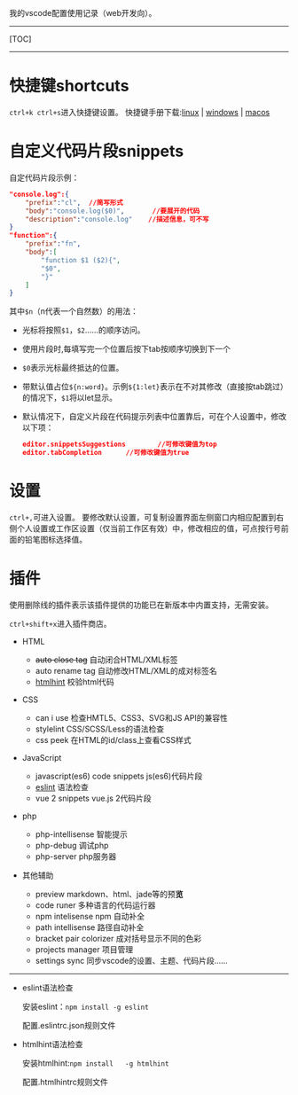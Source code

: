 我的vscode配置使用记录（web开发向）。

---

[TOC]

---

# 快捷键shortcuts

`ctrl+k ctrl+s`进入快捷键设置。
快捷键手册下载:[linux](https://code.visualstudio.com/shortcuts/keyboard-shortcuts-linux.pdf) | [windows](https://code.visualstudio.com/shortcuts/keyboard-shortcuts-windows.pdf) | [macos](https://code.visualstudio.com/shortcuts/keyboard-shortcuts-macos.pdf)

# 自定义代码片段snippets

自定代码片段示例：
```json
"console.log":{
  	"prefix":"cl",	//简写形式
  	"body":"console.log($0)",		//要展开的代码
  	"description":"console.log"    //描述信息，可不写
}
"function":{
	"prefix":"fn",
  	"body":[
      	"function $1 ($2){",
      	"$0",
      	"}"
  	]
}
```
其中`$n`（n代表一个自然数）的用法：

- 光标将按照`$1`，`$2`……的顺序访问。

- 使用片段时,每填写完一个位置后按下tab按顺序切换到下一个

- `$0`表示光标最终抵达的位置。

- 带默认值占位`${n:word}`。示例`${1:let}`表示在不对其修改（直接按tab跳过）的情况下，`$1`将以let显示。

- 默认情况下，自定义片段在代码提示列表中位置靠后，可在个人设置中，修改以下项：

  ```json
  editor.snippetsSuggestions		//可修改键值为top
  editor.tabCompletion		//可修改键值为true
  ```
# 设置

`ctrl+,`可进入设置。
要修改默认设置，可复制设置界面左侧窗口内相应配置到右侧个人设置或工作区设置（仅当前工作区有效）中，修改相应的值，可点按行号前面的铅笔图标选择值。

# 插件

使用删除线的插件表示该插件提供的功能已在新版本中内置支持，无需安装。

`ctrl+shift+x`进入插件商店。

- HTML
  - ~~auto close tag~~  	  自动闭合HTML/XML标签
  - auto rename tag    自动修改HTML/XML的成对标签名 
  - [htmlhint](https://github.com/yaniswang/HTMLHint)     校验html代码


- CSS
  - can i use        检查HMTL5、CSS3、SVG和JS API的兼容性  
  - stylelint         CSS/SCSS/Less的语法检查 
  - css peek         在HTML的id/class上查看CSS样式
- JavaScript
  - javascript(es6) code snippets          js(es6)代码片段  
  - [eslint](https://github.com/eslint/eslint)  语法检查  
  - vue 2 snippets         vue.js 2代码片段
- php
  - php-intellisense  智能提示
  - php-debug   调试php
  - php-server    php服务器
- 其他辅助
  - preview          markdown、html、jade等的预**览**
  - code runer       多种语言的代码运行器  
  - npm intelisense          npm 自动补全  
  - path intellisense          路径自动补全  
  - bracket pair colorizer  成对括号显示不同的色彩  
  - projects manager         项目管理  
  - settings sync         同步vscode的设置、主题、代码片段……  

---

- eslint语法检查

  安装eslint：`npm install -g eslint`

  配置.eslintrc.json规则文件

- htmlhint语法检查

  安装htmlhint:`npm install   -g htmlhint`

  配置.htmlhintrc规则文件
